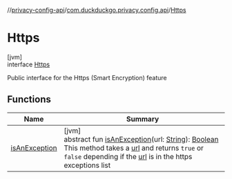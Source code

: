 //[privacy-config-api](../../../index.md)/[com.duckduckgo.privacy.config.api](../index.md)/[Https](index.md)

# Https

[jvm]\
interface [Https](index.md)

Public interface for the Https (Smart Encryption) feature

## Functions

| Name | Summary |
|---|---|
| [isAnException](is-an-exception.md) | [jvm]<br>abstract fun [isAnException](is-an-exception.md)(url: [String](https://kotlinlang.org/api/latest/jvm/stdlib/kotlin/-string/index.html)): [Boolean](https://kotlinlang.org/api/latest/jvm/stdlib/kotlin/-boolean/index.html)<br>This method takes a [url](is-an-exception.md) and returns `true` or `false` depending if the [url](is-an-exception.md) is in the https exceptions list |
